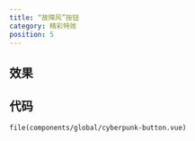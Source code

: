 ```yaml
---
title: “故障风”按钮
category: 精彩特效
position: 5
---
```


## 效果
<cyberpunk-button></cyberpunk-button>

## 代码
```vue{1,3-5}
file(components/global/cyberpunk-button.vue)
```
